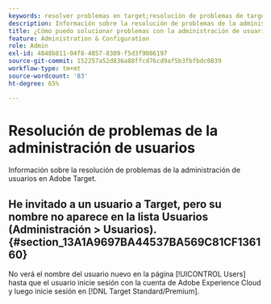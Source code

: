 ```yaml
---
keywords: resolver problemas en target;resolución de problemas de target;usuarios;administración de usuarios
description: Información sobre la resolución de problemas de la administración de usuarios en Adobe Target.
title: ¿Cómo puedo solucionar problemas con la administración de usuarios?
feature: Administration & Configuration
role: Admin
exl-id: 4848b811-04f8-4857-8309-f5d3f9086197
source-git-commit: 152257a52d836a88ffcd76cd9af5b3fbfbdc0839
workflow-type: tm+mt
source-wordcount: '83'
ht-degree: 65%

---
```


# Resolución de problemas de la administración de usuarios

Información sobre la resolución de problemas de la administración de usuarios en Adobe Target.

## He invitado a un usuario a Target, pero su nombre no aparece en la lista Usuarios (Administración > Usuarios). {#section_13A1A9697BA44537BA569C81CF136160}

No verá el nombre del usuario nuevo en la página [!UICONTROL Users] hasta que el usuario inicie sesión con la cuenta de Adobe Experience Cloud y luego inicie sesión en [!DNL Target Standard/Premium].
